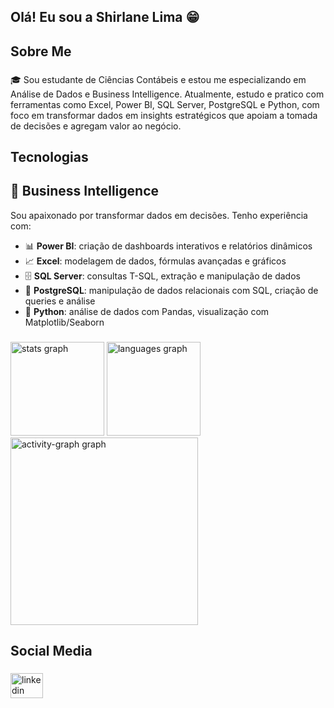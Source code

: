 ## Olá! Eu sou a Shirlane Lima 😁

<h2 align="left">Sobre Me</h2>

###

<p align="left">🎓 Sou estudante de Ciências Contábeis e estou me especializando em Análise de Dados e Business Intelligence. Atualmente, estudo e pratico com ferramentas como Excel, Power BI, SQL Server, PostgreSQL e Python, com foco em transformar dados em insights estratégicos que apoiam a tomada de decisões e agregam valor ao negócio.</p>

###


###

<h2 align="left">Tecnologias</h2>

###

## 💼 Business Intelligence

Sou apaixonado por transformar dados em decisões. Tenho experiência com:

- 📊 **Power BI**: criação de dashboards interativos e relatórios dinâmicos  
- 📈 **Excel**: modelagem de dados, fórmulas avançadas e gráficos  
- 🗄️ **SQL Server**: consultas T-SQL, extração e manipulação de dados  
- 🐘 **PostgreSQL**: manipulação de dados relacionais com SQL, criação de queries e análise  
- 🐍 **Python**: análise de dados com Pandas, visualização com Matplotlib/Seaborn  


###

<div align="left">
  <img src="https://github-readme-stats.vercel.app/api?username=shirlanelima&hide_title=false&hide_rank=false&show_icons=true&include_all_commits=true&count_private=true&disable_animations=false&theme=gruvbox_light&locale=en&hide_border=false&order=1" height="150" alt="stats graph"  />
  <img src="https://github-readme-stats.vercel.app/api/top-langs?username=shirlanelima&locale=en&hide_title=true&layout=compact&card_width=320&langs_count=5&theme=gruvbox_light&hide_border=false&order=2" height="150" alt="languages graph"  />
  <img src="https://github-readme-activity-graph.vercel.app/graph?username=shirlanelima&radius=16&theme=gruvbox&area=true&order=5" height="300" alt="activity-graph graph"  />
</div>

###

<h2 align="left">Social Media</h2>

###

<div align="left">
  <a href="https://www.linkedin.com/in/shirlane-lima" target="_blank">
    <img src="https://raw.githubusercontent.com/maurodesouza/profile-readme-generator/master/src/assets/icons/social/linkedin/default.svg" width="52" height="40" alt="linkedin logo"  />
  </a>
</div>

###
